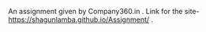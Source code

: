 An assignment given by Company360.in .
Link for the site- https://shagunlamba.github.io/Assignment/ .
